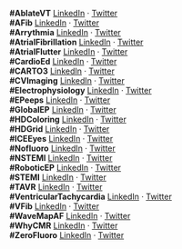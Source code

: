 __#AblateVT__ [LinkedIn](https://www.linkedin.com/feed/hashtag/ablatevt) · [Twitter](https://twitter.com/search?q=%23ablatevt)  
__#AFib__ [LinkedIn](https://www.linkedin.com/feed/hashtag/afib) · [Twitter](https://twitter.com/search?q=%23afib)  
__#Arrythmia__ [LinkedIn](https://www.linkedin.com/feed/hashtag/arrythmia) · [Twitter](https://twitter.com/search?q=%23arrythmia)  
__#AtrialFibrillation__ [LinkedIn](https://www.linkedin.com/feed/hashtag/atrialfibrillation) · [Twitter](https://twitter.com/search?q=%23atrialfibrillation)  
__#AtrialFlutter__ [LinkedIn](https://www.linkedin.com/feed/hashtag/atrialflutter) · [Twitter](https://twitter.com/search?q=%23atrialflutter)    
__#CardioEd__ [LinkedIn](https://www.linkedin.com/feed/hashtag/cardioed) · [Twitter](https://twitter.com/search?q=%23cardioed)  
__#CARTO3__ [LinkedIn](https://www.linkedin.com/feed/hashtag/carto3) · [Twitter](https://twitter.com/search?q=%23carto3)  
__#CVImaging__ [LinkedIn](https://www.linkedin.com/feed/hashtag/cvimaging) · [Twitter](https://twitter.com/search?q=%23cvimaging)  
__#Electrophysiology__ [LinkedIn](https://www.linkedin.com/feed/hashtag/electrophysiology) · [Twitter](https://twitter.com/search?q=%23electrophysiology)  
__#EPeeps__ [LinkedIn](https://www.linkedin.com/feed/hashtag/epeeps) · [Twitter](https://twitter.com/search?q=%23epeeps)  
__#GlobalEP__ [LinkedIn](https://www.linkedin.com/feed/hashtag/globalep) · [Twitter](https://twitter.com/search?q=%23globalep)  
__#HDColoring__ [LinkedIn](https://www.linkedin.com/feed/hashtag/hdcoloring) · [Twitter](https://twitter.com/search?q=%23hdcoloring)  
__#HDGrid__ [LinkedIn](https://www.linkedin.com/feed/hashtag/hdgrid) · [Twitter](https://twitter.com/search?q=%23hdgrid)  
__#ICEEyes__ [LinkedIn](https://www.linkedin.com/feed/hashtag/iceeyes) · [Twitter](https://twitter.com/search?q=%23iceeyes)  
__#Nofluoro__ [LinkedIn](https://www.linkedin.com/feed/hashtag/nofluoro) · [Twitter](https://twitter.com/search?q=%23nofluoro)  
__#NSTEMI__ [LinkedIn](https://www.linkedin.com/feed/hashtag/nstemi) · [Twitter](https://twitter.com/search?q=%23nstemi)  
__#RoboticEP__ [LinkedIn](https://www.linkedin.com/feed/hashtag/roboticep) · [Twitter](https://twitter.com/search?q=%23roboticep)  
__#STEMI__ [LinkedIn](https://www.linkedin.com/feed/hashtag/stemi) · [Twitter](https://twitter.com/search?q=%23stemi)  
__#TAVR__ [LinkedIn](https://www.linkedin.com/feed/hashtag/tavr) · [Twitter](https://twitter.com/search?q=%23tavr)  
__#VentricularTachycardia__ [LinkedIn](https://www.linkedin.com/feed/hashtag/ventriculartachycardia) · [Twitter](https://twitter.com/search?q=%23ventriculartachycardia)  
__#VFib__ [LinkedIn](https://www.linkedin.com/feed/hashtag/vfib) · [Twitter](https://twitter.com/search?q=%23vfib)  
__#WaveMapAF__ [LinkedIn](https://www.linkedin.com/feed/hashtag/wavemapaf) · [Twitter](https://twitter.com/search?q=%23wavemapaf)  
__#WhyCMR__ [LinkedIn](https://www.linkedin.com/feed/hashtag/whycmr) · [Twitter](https://twitter.com/search?q=%23whycmr)  
__#ZeroFluoro__ [LinkedIn](https://www.linkedin.com/feed/hashtag/zerofluoro) · [Twitter](https://twitter.com/search?q=%23zerofluoro)  
